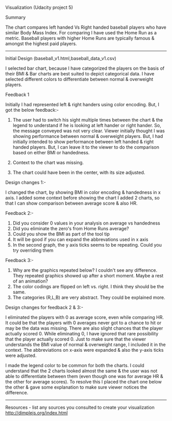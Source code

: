 Visualization (Udacity project 5)


Summary

The chart compares left handed Vs Right handed baseball players who have similar Body Mass Index. For comparing I have used the Home Run as a metric. Baseball players with higher Home Runs are typically famous & amongst the highest paid players.

------------------------------------------------------------------------------------------------------------------
Initial Design (baseball_v1.html,baseball_data_v1.csv)

I selected bar chart, because I have categorized the players on the basis of their BMI & Bar charts are best suited to depict categorical data. I have selected different colors to differentiate between normal & overweight players.


Feedback 1

Initially I had represented left & right handers using color encoding. But, I got the below feedback:-
1)	The user had to switch his sight multiple times between the chart & the legend to understand if he is looking at left hander or right hander. So, the message conveyed was not very clear. Viewer initially thought I was showing performance between normal & overweight players. But, I had initially intended to show performance between left handed & right handed players. But, I can leave it to the viewer to do the comparison based on either BMI or handedness.

2) Context to the chart was missing. 
3) The chart could have been in the center, with its size adjusted.

Design changes 1:-

 I changed the chart, by showing BMI in color encoding & handedness in x axis.
I added some context before showing the chart
I added 2 charts, so that I can show comparison between average score & also HR.


Feedback 2:-

1.	Did you consider 0 values in your analysis on average vs handedness
2.	Did you eliminate the zero's from Home Runs average?
3.	Could you show the BMI as part of the tool tip
4.	It will be good if you can expand the abbrevations used in x axis
5.	In the second graph, the y axis ticks seems to be repeating. Could you try overriding them
	
Feedback 3:-

1.	Why are the graphics repeated below? I couldn't see any difference. They repeated graphics showed up after a short moment. Maybe a rest of an animation?
2.	The color codings are flipped on left vs. right. I think they should be the same.
3.	The categories (R,L,B) are very abstract. They could be explained more.


Design changes for feedback  2 & 3:-

I eliminated the players with 0 as average score, even while comparing HR. It could be that the players with 0 averages never got to a chance to hit or may be the data was missing. There are also slight chances that the player actually scored 0. While eliminating 0, I have ignored that rare possibility that the player actually scored 0.
Just to make sure that the viewer understands the BMI value of normal & overweight range, I included it in the context.
The abbreviations on x-axis were expanded & also the y-axis ticks were adjusted.

I made the legend color to be common  for both the charts. I could understand that the 2 charts looked almost the same & the user was not able to differentiate between them (even though one was for average HR & the other for average scores). To resolve this I placed the chart one below the other & gave some explanation to make sure viewer notices the difference.

--------------------------------------------------------------------------
Resources - list any sources you consulted to create your visualization
http://dimplejs.org/index.html

